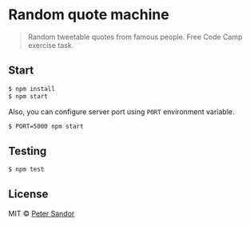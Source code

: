 # Random quote machine

> Random tweetable quotes from famous people. Free Code Camp exercise task. 

## Start

```sh
$ npm install
$ npm start
```

Also, you can configure server port using `PORT` environment variable.

```sh
$ PORT=5000 npm start
```

## Testing

```sh
$ npm test
```

## License

MIT © [Peter Sandor](https://petersandor.name)
